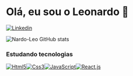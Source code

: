 
<!--
**Nardo-Leo/Nardo-Leo** is a ✨ _special_ ✨ repository because its `README.md` (this file) appears on your GitHub profile.

Here are some ideas to get you started:

- 🔭 I’m currently working on ...
- 🌱 I’m currently learning ...
- 👯 I’m looking to collaborate on ...
- 🤔 I’m looking for help with ...
- 💬 Ask me about ...
- 📫 How to reach me: ...
- 😄 Pronouns: ...
- ⚡ Fun fact: ...
-->


# Olá, eu sou o Leonardo 👋

[![Linkedin](https://img.shields.io/badge/LinkedIn-0077B5?style=for-the-badge&logo=linkedin&logoColor=white
)](https://www.linkedin.com/in/leonardo-da-silva-albuquerque-765a742a0/)

![Nardo-Leo GitHub stats](https://github-readme-stats.vercel.app/api?username=Nardo-Leo&show_icons=true&theme=tokyonight)

### Estudando tecnologias

[![Html5](https://img.shields.io/badge/HTML5-E34F26?style=for-the-badge&logo=html5&logoColor=white
)]()[![Css3](https://img.shields.io/badge/CSS3-1572B6?style=for-the-badge&logo=css3&logoColor=white
)]()[![JavaScript](https://img.shields.io/badge/JavaScript-F7DF1E?style=for-the-badge&logo=javascript&logoColor=black
)]()[![React.js](https://img.shields.io/badge/React-20232A?style=for-the-badge&logo=react&logoColor=61DAFB
)]()



